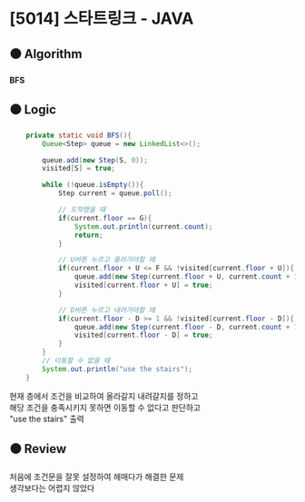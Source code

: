 # [5014] 스타트링크 - JAVA

## :black_circle: Algorithm
**BFS**

## :black_circle: Logic

```Java
    private static void BFS(){
        Queue<Step> queue = new LinkedList<>();

        queue.add(new Step(S, 0));
        visited[S] = true;

        while (!queue.isEmpty()){
            Step current = queue.poll();

            // 도착했을 때
            if(current.floor == G){
                System.out.println(current.count);
                return;
            }

            // U버튼 누르고 올라가야할 때
            if(current.floor + U <= F && !visited[current.floor + U]){
                queue.add(new Step(current.floor + U, current.count + 1));
                visited[current.floor + U] = true;
            }

            // D버튼 누르고 내려가야할 때
            if(current.floor - D >= 1 && !visited[current.floor - D]){
                queue.add(new Step(current.floor - D, current.count + 1));
                visited[current.floor - D] = true;
            }
        }
        // 이동할 수 없을 때
        System.out.println("use the stairs");
    }
```

현재 층에서 조건을 비교하여 올라갈지 내려갈지를 정하고  
해당 조건을 충족시키지 못하면 이동할 수 없다고 판단하고  
"use the stairs" 출력

## :black_circle: Review
처음에 조건문을 잘못 설정하여 헤매다가 해결한 문제  
생각보다는 어렵지 않았다